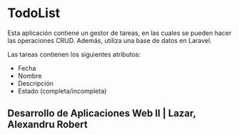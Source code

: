 # TodoList

Esta aplicación contiene un gestor de tareas, en las cuales se pueden hacer las operaciones CRUD. Además, utiliza una base de datos en Laravel.


Las tareas contienen los siguientes atributos:

- Fecha
- Nombre
- Descripción
- Estado (completa/incompleta)

## Desarrollo de Aplicaciones Web II | Lazar, Alexandru Robert
